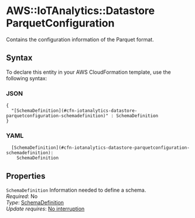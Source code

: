 # AWS::IoTAnalytics::Datastore ParquetConfiguration<a name="aws-properties-iotanalytics-datastore-parquetconfiguration"></a>

Contains the configuration information of the Parquet format\.

## Syntax<a name="aws-properties-iotanalytics-datastore-parquetconfiguration-syntax"></a>

To declare this entity in your AWS CloudFormation template, use the following syntax:

### JSON<a name="aws-properties-iotanalytics-datastore-parquetconfiguration-syntax.json"></a>

```
{
  "[SchemaDefinition](#cfn-iotanalytics-datastore-parquetconfiguration-schemadefinition)" : SchemaDefinition
}
```

### YAML<a name="aws-properties-iotanalytics-datastore-parquetconfiguration-syntax.yaml"></a>

```
  [SchemaDefinition](#cfn-iotanalytics-datastore-parquetconfiguration-schemadefinition):
    SchemaDefinition
```

## Properties<a name="aws-properties-iotanalytics-datastore-parquetconfiguration-properties"></a>

`SchemaDefinition` <a name="cfn-iotanalytics-datastore-parquetconfiguration-schemadefinition"></a>
Information needed to define a schema\.  
_Required_: No  
_Type_: [SchemaDefinition](aws-properties-iotanalytics-datastore-schemadefinition.md)  
_Update requires_: [No interruption](https://docs.aws.amazon.com/AWSCloudFormation/latest/UserGuide/using-cfn-updating-stacks-update-behaviors.html#update-no-interrupt)
